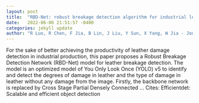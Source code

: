 ```yaml
---
layout: post
title:  "RBD-Net: robust breakage detection algorithm for industrial leather"
date:   2022-06-06 21:51:57 -0400
categories: jekyll update
author: "R Luo, R Chen, F Jia, B Lin, J Liu, Y Sun, X Yang, W Jia - Journal of Intelligent …, 2022"
---
```

For the sake of better achieving the productivity of leather damage detection in industrial production, this paper proposes a Robust Breakage Detection Network (RBD-Net) model for leather breakage detection. The model is an optimized model of You Only Look Once (YOLO) v5 to identify and detect the degrees of damage in leather and the type of damage in leather without any damage from the image. Firstly, the backbone network is replaced by Cross Stage Partial Densely Connected …
Cites: ‪Efficientdet: Scalable and efficient object detection‬  